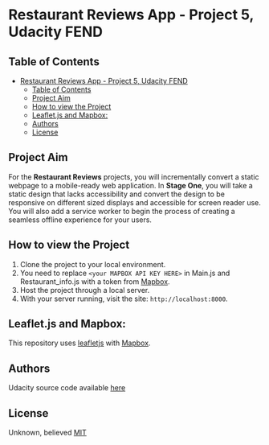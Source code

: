 # Restaurant Reviews App - Project 5, Udacity FEND

## Table of Contents

- [Restaurant Reviews App - Project 5, Udacity FEND](#restaurant-reviews-app---project-5-udacity-fend)
  - [Table of Contents](#table-of-contents)
  - [Project Aim](#project-aim)
  - [How to view the Project](#how-to-view-the-project)
  - [Leaflet.js and Mapbox:](#leafletjs-and-mapbox)
  - [Authors](#authors)
  - [License](#license)

## Project Aim

For the **Restaurant Reviews** projects, you will incrementally convert a static webpage to a mobile-ready web application. In **Stage One**, you will take a static design that lacks accessibility and convert the design to be responsive on different sized displays and accessible for screen reader use. You will also add a service worker to begin the process of creating a seamless offline experience for your users.

## How to view the Project

1. Clone the project to your local environment.
2. You need to replace `<your MAPBOX API KEY HERE>` in Main.js and  Restaurant_info.js with a token from [Mapbox](https://www.mapbox.com/).
3. Host the project through a local server.
4. With your server running, visit the site: `http://localhost:8000`.

## Leaflet.js and Mapbox:

This repository uses [leafletjs](https://leafletjs.com/) with [Mapbox](https://www.mapbox.com/). 

## Authors

Udacity source code available [here](https://github.com/udacity/mws-restaurant-stage-1)

## License

Unknown, believed [MIT](https://choosealicense.com/licenses/mit/)
